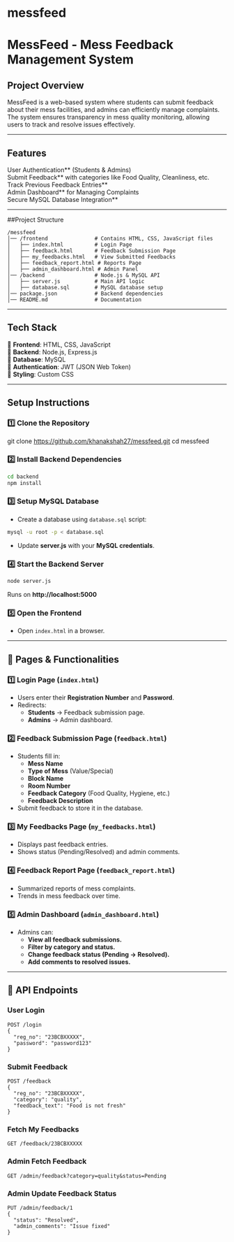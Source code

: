 # messfeed
# MessFeed - Mess Feedback Management System

## Project Overview
MessFeed is a web-based system where students can submit feedback about their mess facilities, and admins can efficiently manage complaints. The system ensures transparency in mess quality monitoring, allowing users to track and resolve issues effectively.

---

## Features
User Authentication** (Students & Admins)  
Submit Feedback** with categories like Food Quality, Cleanliness, etc.  
Track Previous Feedback Entries**  
Admin Dashboard** for Managing Complaints  
Secure MySQL Database Integration**  

---

##Project Structure

```
/messfeed
│── /frontend               # Contains HTML, CSS, JavaScript files
│   ├── index.html          # Login Page
│   ├── feedback.html       # Feedback Submission Page
│   ├── my_feedbacks.html   # View Submitted Feedbacks
│   ├── feedback_report.html # Reports Page
│   ├── admin_dashboard.html # Admin Panel
│── /backend                # Node.js & MySQL API
│   ├── server.js           # Main API logic
│   ├── database.sql        # MySQL database setup
│── package.json            # Backend dependencies
│── README.md               # Documentation
```

---

##  Tech Stack
🔹 **Frontend**: HTML, CSS, JavaScript  
🔹 **Backend**: Node.js, Express.js  
🔹 **Database**: MySQL  
🔹 **Authentication**: JWT (JSON Web Token)  
🔹 **Styling**: Custom CSS  

---

## Setup Instructions

### **1️⃣ Clone the Repository**

git clone https://github.com/khanakshah27/messfeed.git
cd messfeed


### **2️⃣ Install Backend Dependencies**
```sh
cd backend
npm install
```

### **3️⃣ Setup MySQL Database**
- Create a database using `database.sql` script:
```sh
mysql -u root -p < database.sql
```
- Update **server.js** with your **MySQL credentials**.

### **4️⃣ Start the Backend Server**
```sh
node server.js
```
Runs on **http://localhost:5000**

### **5️⃣ Open the Frontend**
- Open `index.html` in a browser.

---

## 📌 Pages & Functionalities

### **1️⃣ Login Page (`index.html`)**
- Users enter their **Registration Number** and **Password**.
- Redirects:
  - **Students** → Feedback submission page.
  - **Admins** → Admin dashboard.

### **2️⃣ Feedback Submission Page (`feedback.html`)**
- Students fill in:
  - **Mess Name**
  - **Type of Mess** (Value/Special)
  - **Block Name**
  - **Room Number**
  - **Feedback Category** (Food Quality, Hygiene, etc.)
  - **Feedback Description**
- Submit feedback to store it in the database.

### **3️⃣ My Feedbacks Page (`my_feedbacks.html`)**
- Displays past feedback entries.
- Shows status (Pending/Resolved) and admin comments.

### **4️⃣ Feedback Report Page (`feedback_report.html`)**
- Summarized reports of mess complaints.
- Trends in mess feedback over time.

### **5️⃣ Admin Dashboard (`admin_dashboard.html`)**
- Admins can:
  - **View all feedback submissions.**
  - **Filter by category and status.**
  - **Change feedback status (Pending → Resolved).**
  - **Add comments to resolved issues.**

---

## 🔑 API Endpoints

### **User Login**
```http
POST /login
{
  "reg_no": "23BCBXXXXX",
  "password": "password123"
}
```

### **Submit Feedback**
```http
POST /feedback
{
  "reg_no": "23BCBXXXXX",
  "category": "quality",
  "feedback_text": "Food is not fresh"
}
```

### **Fetch My Feedbacks**
```http
GET /feedback/23BCBXXXXX
```

### **Admin Fetch Feedback**
```http
GET /admin/feedback?category=quality&status=Pending
```

### **Admin Update Feedback Status**
```http
PUT /admin/feedback/1
{
  "status": "Resolved",
  "admin_comments": "Issue fixed"
}
```





